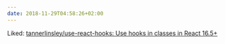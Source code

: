 ```yaml
---
date: 2018-11-29T04:58:26+02:00
---
```


Liked: [tannerlinsley/use-react-hooks: Use hooks in classes in React 16.5+](https://github.com/tannerlinsley/use-react-hooks)

